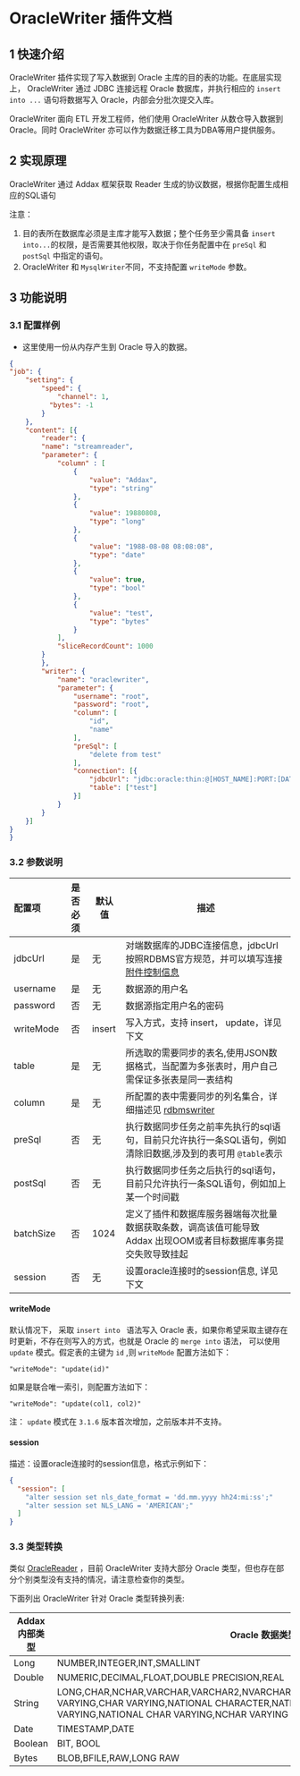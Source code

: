 # OracleWriter 插件文档

## 1 快速介绍

OracleWriter 插件实现了写入数据到 Oracle 主库的目的表的功能。在底层实现上， OracleWriter 通过 JDBC 连接远程 Oracle 数据库，并执行相应的 `insert into ...` 语句将数据写入 Oracle，内部会分批次提交入库。

OracleWriter 面向 ETL 开发工程师，他们使用 OracleWriter 从数仓导入数据到 Oracle。同时 OracleWriter 亦可以作为数据迁移工具为DBA等用户提供服务。

## 2 实现原理

OracleWriter 通过 Addax 框架获取 Reader 生成的协议数据，根据你配置生成相应的SQL语句

注意：

1. 目的表所在数据库必须是主库才能写入数据；整个任务至少需具备 `insert into...`的权限，是否需要其他权限，取决于你任务配置中在 `preSql` 和 `postSql` 中指定的语句。
2. OracleWriter 和 `MysqlWriter`不同，不支持配置 `writeMode` 参数。

## 3 功能说明

### 3.1 配置样例

* 这里使用一份从内存产生到 Oracle 导入的数据。

```json
{
"job": {
    "setting": {
        "speed": {
            "channel": 1,
          "bytes": -1
        }
    },
    "content": [{
        "reader": {
        "name": "streamreader",
        "parameter": {
            "column" : [
                {
                    "value": "Addax",
                    "type": "string"
                },
                {
                    "value": 19880808,
                    "type": "long"
                },
                {
                    "value": "1988-08-08 08:08:08",
                    "type": "date"
                },
                {
                    "value": true,
                    "type": "bool"
                },
                {
                    "value": "test",
                    "type": "bytes"
                }
            ],
            "sliceRecordCount": 1000
        }
        },
        "writer": {
            "name": "oraclewriter",
            "parameter": {
                "username": "root",
                "password": "root",
                "column": [
                    "id",
                    "name"
                ],
                "preSql": [
                    "delete from test"
                ],
                "connection": [{
                    "jdbcUrl": "jdbc:oracle:thin:@[HOST_NAME]:PORT:[DATABASE_NAME]",
                    "table": ["test"]
                }]
            }
        }
    }]
}
}

```

### 3.2 参数说明

| 配置项    | 是否必须 | 默认值 | 描述                                                                                                                                                                        |
| :-------- | :------: | ------ | --------------------------------------------------------------------------------------------------------------------------------------------------------------------------- |
| jdbcUrl   |    是    | 无     | 对端数据库的JDBC连接信息，jdbcUrl按照RDBMS官方规范，并可以填写连接 [附件控制信息](http://www.oracle.com/technetwork/database/enterprise-edition/documentation/index.html)  |
| username  |    是    | 无     | 数据源的用户名                                                                                                                                                              |
| password  |    否    | 无     | 数据源指定用户名的密码                                                                                                                                                      |
| writeMode |    否    | insert | 写入方式，支持 insert， update，详见下文 |
| table     |    是    | 无     | 所选取的需要同步的表名,使用JSON数据格式，当配置为多张表时，用户自己需保证多张表是同一表结构                                                                                 |
| column    |    是    | 无     | 所配置的表中需要同步的列名集合，详细描述见 [rdbmswriter](rdbmswriter) |                                                                                                    |
| preSql    |    否    | 无     | 执行数据同步任务之前率先执行的sql语句，目前只允许执行一条SQL语句，例如清除旧数据,涉及到的表可用 `@table`表示                                                                |
| postSql   |    否    | 无     | 执行数据同步任务之后执行的sql语句，目前只允许执行一条SQL语句，例如加上某一个时间戳                                                                                          |
| batchSize |    否    | 1024   | 定义了插件和数据库服务器端每次批量数据获取条数，调高该值可能导致 Addax 出现OOM或者目标数据库事务提交失败导致挂起                                                            |
| session   |    否    | 无     | 设置oracle连接时的session信息, 详见下文                                                                                                                                     |

#### writeMode

默认情况下， 采取 `insert into ` 语法写入 Oracle 表，如果你希望采取主键存在时更新，不存在则写入的方式，也就是 Oracle 的 `merge into` 语法，
可以使用 `update` 模式。假定表的主键为 `id` ,则 `writeMode` 配置方法如下：

```
"writeMode": "update(id)"
```

如果是联合唯一索引，则配置方法如下：

```
"writeMode": "update(col1, col2)"
```

注： `update` 模式在 `3.1.6` 版本首次增加，之前版本并不支持。

#### session

描述：设置oracle连接时的session信息，格式示例如下：

```json
{
  "session": [
    "alter session set nls_date_format = 'dd.mm.yyyy hh24:mi:ss';"
    "alter session set NLS_LANG = 'AMERICAN';"
  ]
}
```

### 3.3 类型转换

类似 [OracleReader](../reader/oraclereader) ，目前 OracleWriter 支持大部分 Oracle 类型，但也存在部分个别类型没有支持的情况，请注意检查你的类型。

下面列出 OracleWriter 针对 Oracle 类型转换列表:

| Addax 内部类型 | Oracle 数据类型                                                                                                                                                                                |
| -------------- | ---------------------------------------------------------------------------------------------------------------------------------------------------------------------------------------------- |
| Long           | NUMBER,INTEGER,INT,SMALLINT                                                                                                                                                                    |
| Double         | NUMERIC,DECIMAL,FLOAT,DOUBLE PRECISION,REAL                                                                                                                                                    |
| String         | LONG,CHAR,NCHAR,VARCHAR,VARCHAR2,NVARCHAR2,CLOB,NCLOB,CHARACTER,CHARACTER VARYING,CHAR VARYING,NATIONAL CHARACTER,NATIONAL CHAR,NATIONAL CHARACTER VARYING,NATIONAL CHAR VARYING,NCHAR VARYING |
| Date           | TIMESTAMP,DATE                                                                                                                                                                                 |
| Boolean        | BIT, BOOL                                                                                                                                                                                      |
| Bytes          | BLOB,BFILE,RAW,LONG RAW                                                                                                                                                                        |
